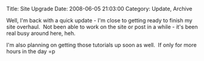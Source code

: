 Title:  Site Upgrade
Date:  2008-06-05 21:03:00
Category:  Update, Archive

Well, I'm back with a quick update - I'm close to getting ready to finish my site overhaul.  Not been able to work on 
the site or post in a while - it's been real busy around here, heh.

I'm also planning on getting those tutorials up soon as well.  If only for more hours in the day =p